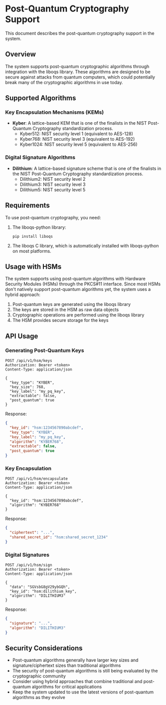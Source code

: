 # Post-Quantum Cryptography Support

This document describes the post-quantum cryptography support in the system.

## Overview

The system supports post-quantum cryptographic algorithms through integration with the liboqs library. These algorithms are designed to be secure against attacks from quantum computers, which could potentially break many of the cryptographic algorithms in use today.

## Supported Algorithms

### Key Encapsulation Mechanisms (KEMs)

- **Kyber**: A lattice-based KEM that is one of the finalists in the NIST Post-Quantum Cryptography standardization process.
  - Kyber512: NIST security level 1 (equivalent to AES-128)
  - Kyber768: NIST security level 3 (equivalent to AES-192)
  - Kyber1024: NIST security level 5 (equivalent to AES-256)

### Digital Signature Algorithms

- **Dilithium**: A lattice-based signature scheme that is one of the finalists in the NIST Post-Quantum Cryptography standardization process.
  - Dilithium2: NIST security level 2
  - Dilithium3: NIST security level 3
  - Dilithium5: NIST security level 5

## Requirements

To use post-quantum cryptography, you need:

1. The liboqs-python library:
   ```
   pip install liboqs
   ```

2. The liboqs C library, which is automatically installed with liboqs-python on most platforms.

## Usage with HSMs

The system supports using post-quantum algorithms with Hardware Security Modules (HSMs) through the PKCS#11 interface. Since most HSMs don't natively support post-quantum algorithms yet, the system uses a hybrid approach:

1. Post-quantum keys are generated using the liboqs library
2. The keys are stored in the HSM as raw data objects
3. Cryptographic operations are performed using the liboqs library
4. The HSM provides secure storage for the keys

## API Usage

### Generating Post-Quantum Keys

```http
POST /api/v1/hsm/keys
Authorization: Bearer <token>
Content-Type: application/json

{
  "key_type": "KYBER",
  "key_size": 768,
  "key_label": "my_pq_key",
  "extractable": false,
  "post_quantum": true
}
```

Response:

```json
{
  "key_id": "hsm:1234567890abcdef",
  "key_type": "KYBER",
  "key_label": "my_pq_key",
  "algorithm": "KYBER768",
  "extractable": false,
  "post_quantum": true
}
```

### Key Encapsulation

```http
POST /api/v1/hsm/encapsulate
Authorization: Bearer <token>
Content-Type: application/json

{
  "key_id": "hsm:1234567890abcdef",
  "algorithm": "KYBER768"
}
```

Response:

```json
{
  "ciphertext": "...",
  "shared_secret_id": "hsm:shared_secret_1234"
}
```

### Digital Signatures

```http
POST /api/v1/hsm/sign
Authorization: Bearer <token>
Content-Type: application/json

{
  "data": "SGVsbG8gV29ybGQh",
  "key_id": "hsm:dilithium_key",
  "algorithm": "DILITHIUM3"
}
```

Response:

```json
{
  "signature": "...",
  "algorithm": "DILITHIUM3"
}
```

## Security Considerations

- Post-quantum algorithms generally have larger key sizes and signature/ciphertext sizes than traditional algorithms
- The security of post-quantum algorithms is still being evaluated by the cryptographic community
- Consider using hybrid approaches that combine traditional and post-quantum algorithms for critical applications
- Keep the system updated to use the latest versions of post-quantum algorithms as they evolve
